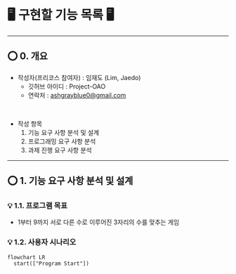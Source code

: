 # 🖥️ 구현할 기능 목록 🖥️

<hr>

## ⭕️ 0. 개요

- 작성자(프리코스 참여자) : 임재도 (Lim, Jaedo)
    - 깃허브 아이디 : Project-OAO
    - 연락처 : ashgrayblue0@gmail.com

<br>

- 작성 항목
  1. 기능 요구 사항 분석 및 설계
  2. 프로그래밍 요구 사항 분석
  3. 과제 진행 요구 사항 분석

<hr>

## ⭕️ 1. 기능 요구 사항 분석 및 설계

### 💡 1.1. 프로그램 목표
- 1부터 9까지 서로 다른 수로 이루어진 3자리의 수를 맞추는 게임

### 💡 1.2. 사용자 시나리오
```mermaid
flowchart LR
  start(["Program Start"])
  
  

```